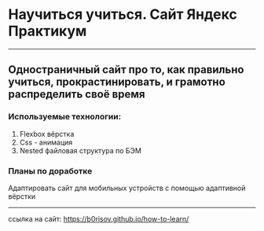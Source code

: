 # **Научиться учиться. Сайт Яндекс Практикум**   
_____
## Одностраничный сайт про то, как правильно учиться, прокрастинировать, и грамотно распределить своё время  
### **Используемые технологии:**
1. Flexbox вёрстка
2. Css - анимация
3.  Nested файловая структура по БЭМ
### **Планы по доработке**
Адаптировать сайт для мобильных устройств с помощью адаптивной вёрстки
_____
ссылка на сайт: https://b0risov.github.io/how-to-learn/
